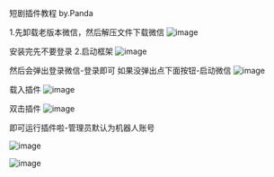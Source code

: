 短剧插件教程
by.Panda

1.先卸载老版本微信，然后解压文件下载微信
![image](https://github.com/1441853031/-/assets/63350299/ea9bdc00-cea0-4f35-bf3e-978d12604bd1)

安装完先不要登录
2.启动框架
![image](https://github.com/1441853031/-/assets/63350299/50dc3293-b575-4421-921d-b570485a0021)


然后会弹出登录微信-登录即可
如果没弹出点下面按钮-启动微信
![image](https://github.com/1441853031/-/assets/63350299/89ba7445-72ff-49dd-886c-d019851dbabc)

载入插件
![image](https://github.com/1441853031/-/assets/63350299/0021b109-d423-4a64-926a-ce4f8150834f)

双击插件
![image](https://github.com/1441853031/-/assets/63350299/94836ec9-1c48-4c92-9c89-afdca06beb79)

即可运行插件啦-管理员默认为机器人账号

![image](https://github.com/1441853031/-/assets/63350299/268dec0a-2bb7-43cb-983f-c4cf63138536)


![image](https://github.com/1441853031/-/assets/63350299/9069f5fd-86d7-472d-8276-1ec7999d04a7)
